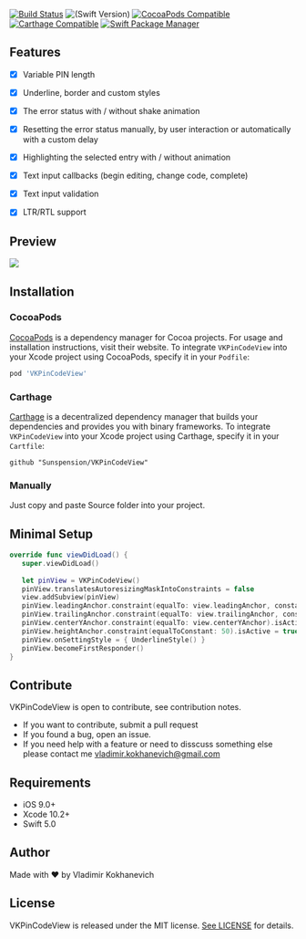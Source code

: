 [![Build Status](https://travis-ci.org/Sunspension/VKPinCodeView.svg?branch=master)](https://travis-ci.com/Sunspension/VKPinCodeView)
![(Swift Version)](https://img.shields.io/badge/swift-5.1-orange)
[![CocoaPods Compatible](https://img.shields.io/cocoapods/v/VKPinCodeView.svg)](https://img.shields.io/cocoapods/v/VKPinCodeView.svg)
[![Carthage Compatible](https://img.shields.io/badge/Carthage-compatible-4BC51D.svg?style=flat)](https://github.com/Carthage/Carthage)
[![Swift Package Manager](https://img.shields.io/badge/Swift%20Package%20Manager-compatible-brightgreen)](https://docs.swift.org/package-manager/PackageDescription/PackageDescription.html)

## Features

- [x] Variable PIN length
- [x] Underline, border and custom styles
- [x] The error status with / without shake animation
- [x] Resetting the error status manually, by user interaction or automatically with a custom delay
- [x] Highlighting the selected entry with / without animation
- [x] Text input callbacks (begin editing, change code, complete)
- [x] Text input validation
- [x] LTR/RTL support


## Preview

![](pincode.gif)

## Installation

### CocoaPods

[CocoaPods](https://cocoapods.org) is a dependency manager for Cocoa projects. For usage and installation instructions, visit their website. To integrate `VKPinCodeView` into your Xcode project using CocoaPods, specify it in your `Podfile`:

```ruby
pod 'VKPinCodeView'
```

### Carthage

[Carthage](https://github.com/Carthage/Carthage) is a decentralized dependency manager that builds your dependencies and provides you with binary frameworks. To integrate `VKPinCodeView` into your Xcode project using Carthage, specify it in your `Cartfile`:

```ogdl
github "Sunspension/VKPinCodeView"
```

### Manually

Just copy and paste Source folder into your project. 


## Minimal Setup

```swift
override func viewDidLoad() {
   super.viewDidLoad()
        
   let pinView = VKPinCodeView()
   pinView.translatesAutoresizingMaskIntoConstraints = false
   view.addSubview(pinView)
   pinView.leadingAnchor.constraint(equalTo: view.leadingAnchor, constant: 40).isActive = true
   pinView.trailingAnchor.constraint(equalTo: view.trailingAnchor, constant: -40).isActive = true
   pinView.centerYAnchor.constraint(equalTo: view.centerYAnchor).isActive = true
   pinView.heightAnchor.constraint(equalToConstant: 50).isActive = true
   pinView.onSettingStyle = { UnderlineStyle() }
   pinView.becomeFirstResponder()
}
```

## Contribute

VKPinCodeView is open to contribute, see contribution notes.
- If you want to contribute, submit a pull request
- If you found a bug, open an issue.
- If you need help with a feature or need to disscuss something else please contact me vladimir.kokhanevich@gmail.com


## Requirements

- iOS 9.0+ 
- Xcode 10.2+
- Swift 5.0

## Author

Made with :heart: by Vladimir Kokhanevich


## License

VKPinCodeView is released under the MIT license. [See LICENSE](https://github.com/Sunspension/VKPinCodeView/blob/master/LICENSE) for details.
